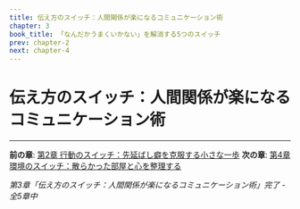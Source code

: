 ```yaml
---
title: 伝え方のスイッチ：人間関係が楽になるコミュニケーション術
chapter: 3
book_title: 「なんだかうまくいかない」を解消する5つのスイッチ
prev: chapter-2
next: chapter-4
---
```


# 伝え方のスイッチ：人間関係が楽になるコミュニケーション術



---

**前の章**: [第2章 行動のスイッチ：先延ばし癖を克服する小さな一歩](chapter-2.md)
**次の章**: [第4章 環境のスイッチ：散らかった部屋と心を整理する](chapter-4.md)

*第3章「伝え方のスイッチ：人間関係が楽になるコミュニケーション術」完了 - 全5章中*
